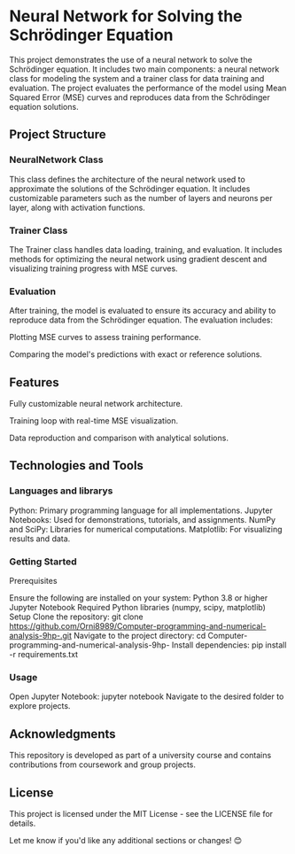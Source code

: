 # Neural Network for Solving the Schrödinger Equation
This project demonstrates the use of a neural network to solve the Schrödinger equation. It includes two main components: a neural network class for modeling the system and a trainer class for data training and evaluation. The project evaluates the performance of the model using Mean Squared Error (MSE) curves and reproduces data from the Schrödinger equation solutions.

## Project Structure
### NeuralNetwork Class
This class defines the architecture of the neural network used to approximate the solutions of the Schrödinger equation. It includes customizable parameters such as the number of layers and neurons per layer, along with activation functions.

### Trainer Class
The Trainer class handles data loading, training, and evaluation. It includes methods for optimizing the neural network using gradient descent and visualizing training progress with MSE curves.

### Evaluation
After training, the model is evaluated to ensure its accuracy and ability to reproduce data from the Schrödinger equation. The evaluation includes:

Plotting MSE curves to assess training performance.

Comparing the model's predictions with exact or reference solutions.

## Features
Fully customizable neural network architecture.

Training loop with real-time MSE visualization.

Data reproduction and comparison with analytical solutions.

## Technologies and Tools

### Languages and librarys
Python: Primary programming language for all implementations.
Jupyter Notebooks: Used for demonstrations, tutorials, and assignments.
NumPy and SciPy: Libraries for numerical computations.
Matplotlib: For visualizing results and data.

### Getting Started
Prerequisites

Ensure the following are installed on your system:
Python 3.8 or higher
Jupyter Notebook
Required Python libraries (numpy, scipy, matplotlib)
Setup
Clone the repository:
git clone https://github.com/Orni8989/Computer-programming-and-numerical-analysis-9hp-.git
Navigate to the project directory:
cd Computer-programming-and-numerical-analysis-9hp-
Install dependencies:
pip install -r requirements.txt

### Usage
Open Jupyter Notebook:
jupyter notebook
Navigate to the desired folder to explore projects.


## Acknowledgments
This repository is developed as part of a university course and contains contributions from coursework and group projects.

## License
This project is licensed under the MIT License - see the LICENSE file for details.

Let me know if you'd like any additional sections or changes! 😊
